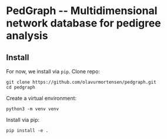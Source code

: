 # PedGraph -- Multidimensional network database for pedigree analysis

## Install

For now, we install via `pip`. Clone repo:

```
git clone https://github.com/olavurmortensen/pedgraph.git
cd pedgraph
```

Create a virtual environment:

```
python3 -m venv venv
```

Install via pip:

```
pip install -e .
```
